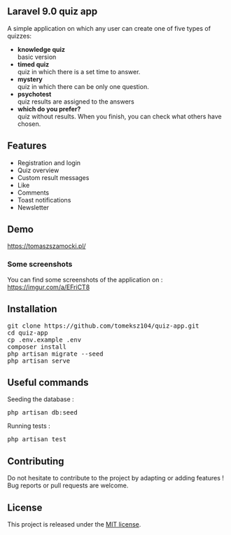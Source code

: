 ## Laravel 9.0 quiz app

A simple application on which any user can create one of five types of quizzes:
- <b>knowledge quiz</b><br/>
    basic version 
- <b>timed quiz</b><br/>
    quiz in which there is a set time to answer.
- <b>mystery</b><br/>
    quiz in which there can be only one question.
- <b>psychotest</b><br/>
    quiz results are assigned to the answers
- <b>which do you prefer?</b><br/>
    quiz without results. When you finish, you can check what others have chosen.

## Features
- Registration and login
- Quiz overview
- Custom result messages
- Like 
- Comments
- Toast notifications
- Newsletter

## Demo

https://tomaszszamocki.pl/

### Some screenshots

You can find some screenshots of the application on :  https://imgur.com/a/EFriCT8

## Installation

<pre>
git clone https://github.com/tomeksz104/quiz-app.git
cd quiz-app
cp .env.example .env
composer install
php artisan migrate --seed
php artisan serve
</pre>

## Useful commands
Seeding the database :

<pre>php artisan db:seed</pre>

Running tests :

<pre>php artisan test</pre>

## Contributing

Do not hesitate to contribute to the project by adapting or adding features ! Bug reports or pull requests are welcome.

## License

This project is released under the [MIT license](https://opensource.org/licenses/MIT).
